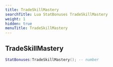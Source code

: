 ```yaml
---
title: TradeSkillMastery
searchTitle: Lua StatBonuses TradeSkillMastery
weight: 1
hidden: true
menuTitle: TradeSkillMastery
---
```

## TradeSkillMastery
```lua
StatBonuses:TradeSkillMastery(); -- number
```
